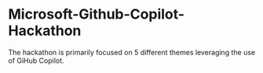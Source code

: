 # Microsoft-Github-Copilot-Hackathon
The hackathon is primarily focused on 5 different themes leveraging the use of GiHub Copilot.
